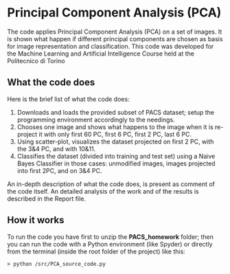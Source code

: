 # Principal Component Analysis (PCA)

The code applies Principal Component Analysis (PCA) on a set of images. It is shown what happen if different principal components are chosen as basis for image representation and classification.
This code was developed for the Machine Learning and Artificial Intelligence Course held at the Politecnico di Torino 

## What the code does
Here is the brief list of what the code does:
1. Downloads and loads the provided subset of PACS dataset; setup the programming environment accordingly to the needings.
2. Chooses one image and shows what happens to the image when it is re-project it with only first 60 PC, first 6 PC, first 2 PC, last 6 PC. 
3. Using scatter-plot, visualizes the dataset projected on first 2 PC, with the 3&4 PC, and with 10&11. 
4. Classifies the dataset (divided into training and test set) using a Naive Bayes Classifier in those cases: unmodified images, images projected into first 2PC, and on 3&4 PC. 

An in-depth description of what the code does, is present as comment of the code itself. 
An detailed analysis of the work and of the results is described in the Report file.

## How it works
To run the code you have first to unzip the **PACS_homework** folder; then you can run the code with a Python environment (like Spyder) or directly from the terminal (inside the root folder of the project) like this: 
```
> python /src/PCA_source_code.py
```

